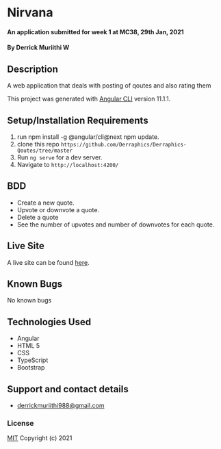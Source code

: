 # Nirvana

#### An application submitted for week 1 at MC38, 29th Jan, 2021

#### By **Derrick Muriithi W**

## Description

A web application that deals with posting of qoutes and also rating them


This project was generated with [Angular CLI](https://github.com/angular/angular-cli) version 11.1.1.

## Setup/Installation Requirements

1. run npm install -g @angular/cli@next npm update.
1. clone this repo
   `https://github.com/Derraphics/Derraphics-Qoutes/tree/master`
1. Run `ng serve` for a dev server.
1. Navigate to `http://localhost:4200/`

## BDD

- Create a new quote.
- Upvote or downvote a quote.
- Delete a quote
- See the number of upvotes and number of downvotes for each quote.

## Live Site

A live site can be found [here](https://github.com/Derraphics/Derraphics-Qoutes/tree/master).

## Known Bugs

No known bugs

## Technologies Used

- Angular
- HTML 5
- CSS
- TypeScript
- Bootstrap

## Support and contact details

- derrickmuriithi988@gmail.com


### License

[MIT](https://choosealicense.com/licenses/mit/) Copyright (c) 2021

